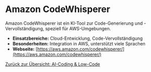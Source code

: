 # Amazon CodeWhisperer

Amazon CodeWhisperer ist ein KI-Tool zur Code-Generierung und -Vervollständigung, speziell für AWS-Umgebungen.

- **Einsatzbereiche:** Cloud-Entwicklung, Code-Vervollständigung
- **Besonderheiten:** Integration in AWS, unterstützt viele Sprachen
- **Webseite:** [https://aws.amazon.com/codewhisperer/](https://aws.amazon.com/codewhisperer/)

[Zurück zur Übersicht: AI-Coding & Low-Code](../ai_coding_tools.md)

